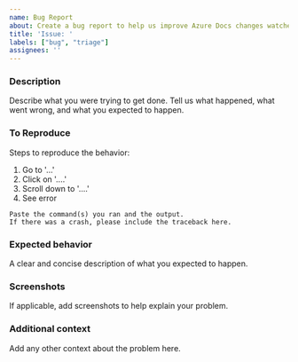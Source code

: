 ```yaml
---
name: Bug Report
about: Create a bug report to help us improve Azure Docs changes watcher
title: 'Issue: '
labels: ["bug", "triage"]
assignees: ''
---
```

### Description

Describe what you were trying to get done.
Tell us what happened, what went wrong, and what you expected to happen.

### To Reproduce

Steps to reproduce the behavior:

1. Go to '...'
2. Click on '....'
3. Scroll down to '....'
4. See error

```
Paste the command(s) you ran and the output.
If there was a crash, please include the traceback here.
```

### Expected behavior

A clear and concise description of what you expected to happen.

### Screenshots

If applicable, add screenshots to help explain your problem.

### Additional context

Add any other context about the problem here.
